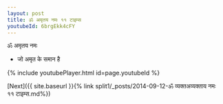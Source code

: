 ```yaml
---
layout: post
title: ॐ अमृतय नमः ११ टाइम्स
youtubeId: 6brgEkk4cFY
---
```

 
 
 ॐ अमृतय नमः  
 
 -  जो अमृत के समान है 
 
  
 
  
 
 
 
 
 
 


{% include youtubePlayer.html id=page.youtubeId %}
 
[Next]({{ site.baseurl }}{% link  split1/_posts/2014-09-12-ॐ व्यक्तअव्यक्ताय नमः ११ टाइम्स.md%})
 
